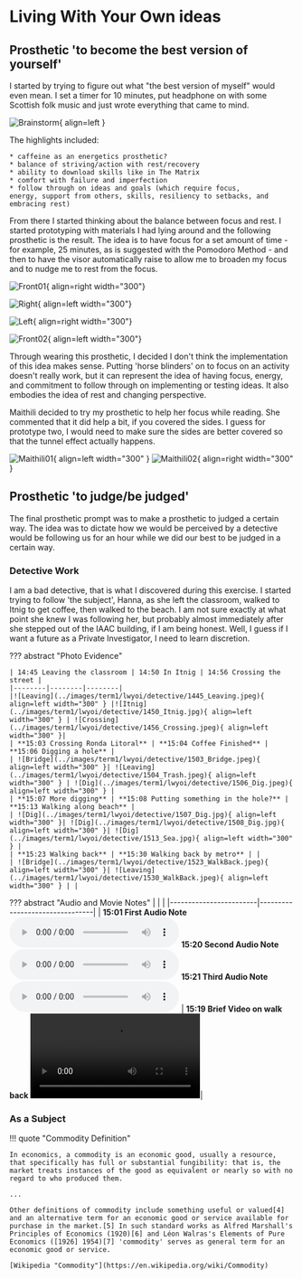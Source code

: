 # Living With Your Own ideas 

## Prosthetic 'to become the best version of yourself' 

I started by trying to figure out what "the best version of myself" would even mean. I set a timer for 10 minutes, put headphone on with some Scottish folk music and just wrote everything that came to mind. 

![Brainstorm](../images/term1/lwyoi/IMG_4296.jpg){ align=left }

The highlights included: 

    * caffeine as an energetics prosthetic? 
    * ⁠⁠balance of striving/action with rest/recovery 
    * ⁠⁠ability to download skills like in The Matrix 
    * ⁠⁠comfort with failure and imperfection
    * ⁠⁠follow through on ideas and goals (which require focus, 
    energy, support from others, skills, resiliency to setbacks, and embracing rest) 

From there I started thinking about the balance between focus and rest. I started prototyping with materials I had lying around and the following prosthetic is the result. The idea is to have focus for a set amount of time - for example, 25 minutes, as is suggested with the Pomodoro Method - and then to have the visor automatically raise to allow me to broaden my focus and to nudge me to rest from the focus. 

![Front01](../images/term1/lwyoi/IMG_4299.jpg){ align=right width="300"}

![Right](../images/term1/lwyoi/IMG_4302.jpg){ align=left width="300"}

![Left](../images/term1/lwyoi/IMG_4304.jpg){ align=right width="300"}

![Front02](../images/term1/lwyoi/IMG_4305.jpg){ align=left width="300"}

Through wearing this prosthetic, I decided I don't think the implementation of this idea makes sense. Putting 'horse blinders' on to focus on an activity doesn't really work, but it can represent the idea of having focus, energy, and commitment to follow through on implementing or testing ideas. It also embodies the idea of rest and changing perspective. 

Maithili decided to try my prosthetic to help her focus while reading. She commented that it did help a bit, if you covered the sides. I guess for prototype two, I would need to make sure the sides are better covered so that the tunnel effect actually happens. 

![Maithili01](../images/term1/lwyoi/IMG_4312.jpeg){ align=left width="300" }
![Maithili02](../images/term1/lwyoi/IMG_4313.jpeg){ align=right width="300" }


<!-- 
Video 01 
Video 02 
-->



<!-- 
## Prosthetic 'to become something else (non-human)'

![FBrainstorm](../images/term1/lwyoi/IMG_4296.jpg){ align=left }

Video 01 
Video 02
-->


## Prosthetic 'to judge/be judged' 

The final prosthetic prompt was to make a prosthetic to judged a certain way. The idea was to dictate how we would be perceived by a detective would be following us for an hour while we did our best to be judged in a certain way. 

### Detective Work 

I am a bad detective, that is what I discovered during this exercise. I started trying to follow 'the subject', Hanna, as she left the classroom, walked to Itnig to get coffee, then walked to the beach. I am not sure exactly at what point she knew I was following her, but probably almost immediately after she stepped out of the IAAC building, if I am being honest. Well, I guess if I want a future as a Private Investigator, I need to learn discretion. 

<!-- 
??? note "Evidence" 

    | 14:45 Leaving the classroom | 14:50 In Itnig | 14:56 Crossing the street | 
    |--------|--------|--------|
    |![Leaving](../images/term1/lwyoi/detective/1445_Leaving.jpeg){ align=left width="300" } |![Itnig](../images/term1/lwyoi/detective/1450_Itnig.jpg){ align=left width="300" } | ![Crossing](../images/term1/lwyoi/detective/1456_Crossing.jpeg){ align=left width="300" }|
    | **15:01 First Audio Note** | **15:03 Crossing Ronda Litoral**| **15:04 Coffee Finished** |
    |  <audio controls src="../../audio/1501_detectiveNote.mp3"></audio> | ![Bridge](../images/term1/lwyoi/detective/1503_Bridge.jpeg){ align=left width="300" }| ![Leaving](../images/term1/lwyoi/detective/1504_Trash.jpeg){ align=left width="300" } |
    | **15:06 Digging a hole** | **15:07 More digging**| **15:08 Putting something in the hole?** |
    |![Dig](../images/term1/lwyoi/detective/1506_Dig.jpeg){ align=left width="300" } |![Dig](../images/term1/lwyoi/detective/1507_Dig.jpg){ align=left width="300" }| ![Dig](../images/term1/lwyoi/detective/1508_Dig.jpg){ align=left width="300" }|
    | **15:13 Walking along beach** | **15:20 Second Audio Note** | **15:19 Brief Movie** |
    | ![Beach](../images/term1/lwyoi/detective/1513_Sea.jpg){ align=left width="300" } | <audio controls src="../../audio/1520_detectiveNote.mp3"></audio> | ![Video](../video/1519_WalkingBack.MOV) |
    | **15:21 Third Audio Note** | **15:23 Walking back** | **15:30 Walking back by metro** |
    |  <audio controls src="../../audio/1521_detectiveNote.mp3"></audio> | ![Bridge](../images/term1/lwyoi/detective/1523_WalkBack.jpeg){ align=left width="300" }| ![Leaving](../images/term1/lwyoi/detective/1530_WalkBack.jpeg){ align=left width="300" } |
 -->
 

??? abstract "Photo Evidence" 

    | 14:45 Leaving the classroom | 14:50 In Itnig | 14:56 Crossing the street | 
    |--------|--------|--------|
    |![Leaving](../images/term1/lwyoi/detective/1445_Leaving.jpeg){ align=left width="300" } |![Itnig](../images/term1/lwyoi/detective/1450_Itnig.jpg){ align=left width="300" } | ![Crossing](../images/term1/lwyoi/detective/1456_Crossing.jpeg){ align=left width="300" }|
    | **15:03 Crossing Ronda Litoral** | **15:04 Coffee Finished** | **15:06 Digging a hole** |
    | ![Bridge](../images/term1/lwyoi/detective/1503_Bridge.jpeg){ align=left width="300" }| ![Leaving](../images/term1/lwyoi/detective/1504_Trash.jpeg){ align=left width="300" } | ![Dig](../images/term1/lwyoi/detective/1506_Dig.jpeg){ align=left width="300" } |
    | **15:07 More digging** | **15:08 Putting something in the hole?** | **15:13 Walking along beach** |
    | ![Dig](../images/term1/lwyoi/detective/1507_Dig.jpg){ align=left width="300" }| ![Dig](../images/term1/lwyoi/detective/1508_Dig.jpg){ align=left width="300" }| ![Dig](../images/term1/lwyoi/detective/1513_Sea.jpg){ align=left width="300" } |
    | **15:23 Walking back** | **15:30 Walking back by metro** | |
    | ![Bridge](../images/term1/lwyoi/detective/1523_WalkBack.jpeg){ align=left width="300" }| ![Leaving](../images/term1/lwyoi/detective/1530_WalkBack.jpeg){ align=left width="300" } | |

??? abstract "Audio and Movie Notes" 
    | | |
    |------------------------|--------------------------------|
    | **15:01 First Audio Note** <audio controls src="../../audio/1501_detectiveNote.mp3"></audio> **15:20 Second Audio Note** <audio controls src="../../audio/1520_detectiveNote.mp3"></audio> **15:21 Third Audio Note** <audio controls src="../../audio/1521_detectiveNote.mp3"></audio> | **15:19 Brief Video on walk back** ![WalkBack](../video/1519_WalkingBack.MOV)|

### As a Subject 



!!! quote "Commodity Definition" 

    In economics, a commodity is an economic good, usually a resource, that specifically has full or substantial fungibility: that is, the market treats instances of the good as equivalent or nearly so with no regard to who produced them.

    ...

    Other definitions of commodity include something useful or valued[4] and an alternative term for an economic good or service available for purchase in the market.[5] In such standard works as Alfred Marshall's Principles of Economics (1920)[6] and Léon Walras's Elements of Pure Economics ([1926] 1954)[7] 'commodity' serves as general term for an economic good or service.

    [Wikipedia "Commodity"](https://en.wikipedia.org/wiki/Commodity) 

<!--
Video 01 
Video 02 

-->
